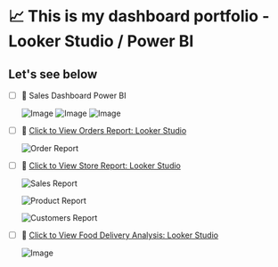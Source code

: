 # 📈 This is my dashboard portfolio - Looker Studio / Power BI

## **Let's see below**
- [ ] 🎨 Sales Dashboard Power BI
 
  ![Image](https://github.com/user-attachments/assets/1e7faabb-bfa9-491a-bb09-a1ba2e1031bf)
  ![Image](https://github.com/user-attachments/assets/e677d7eb-0891-489a-a0c0-0f40ad5c41d0)
  ![Image](https://github.com/user-attachments/assets/afc96623-f83a-4786-b9cf-175542cd4d61)

- [ ] 🎨 [Click to View Orders Report: Looker Studio](https://lookerstudio.google.com/reporting/62be8a31-1bf6-437c-af70-c106327ee5af)
  
  ![Order Report](https://github.com/user-attachments/assets/bc6c3dc5-265b-4b09-96d5-af26fb752943)

- [ ] 🎨 [Click to View Store Report: Looker Studio](https://lookerstudio.google.com/reporting/39bed884-35cb-4f7f-a1db-f32db1f8f73c)

  ![Sales Report](https://github.com/user-attachments/assets/1886fdec-5093-4f33-a1cb-a298c926462c)

  ![Product Report](https://github.com/user-attachments/assets/e9365dfd-9156-4b93-9b8d-223df7b18cd8)

  ![Customers Report](https://github.com/user-attachments/assets/c01296a4-c879-43de-8287-e7a07a986f12)

- [ ] 🎨 [Click to View Food Delivery Analysis: Looker Studio](https://lookerstudio.google.com/reporting/9f418b5b-597a-4912-98da-f1f83422e5a7)

  ![Image](https://github.com/user-attachments/assets/fe43d861-12b6-49a4-a631-a449c92a707f)
